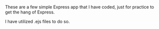 These are a few simple Express app that I have coded, just for practice to  get the hang of Express.

I have utilized .ejs files to do so.
